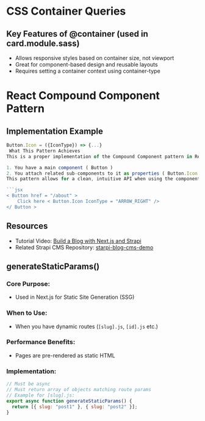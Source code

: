 # CSS Container Queries

## Key Features of @container (used in card.module.sass)

- Allows responsive styles based on container size, not viewport
- Great for component-based design and reusable layouts
- Requires setting a container context using container-type

# React Compound Component Pattern

## Implementation Example

````jsx
Button.Icon = ({IconType}) => {...}
 What This Pattern Achieves
This is a proper implementation of the Compound Component pattern in React, where:

1. You have a main component ( Button )
2. You attach related sub-components to it as properties ( Button.Icon )
This pattern allows for a clean, intuitive API when using the components:

```jsx
< Button href = "/about" >
    Click here < Button.Icon IconType = "ARROW_RIGHT" />
</ Button >
````

## Resources

- Tutorial Video: [Build a Blog with Next.js and Strapi](https://www.youtube.com/watch?v=NNWX2flw5mg&t=1332s)
- Related Strapi CMS Repository: [starpi-blog-cms-demo](https://github.com/YTDev/starpi-blog-cms-demo)

## generateStaticParams()

### Core Purpose:

- Used in Next.js for Static Site Generation (SSG)

### When to Use:

- When you have dynamic routes (`[slug].js`, `[id].js` etc.)

### Performance Benefits:

- Pages are pre-rendered as static HTML

### Implementation:

```javascript
// Must be async
// Must return array of objects matching route params
// Example for [slug].js:
export async function generateStaticParams() {
  return [{ slug: "post1" }, { slug: "post2" }];
}
```

